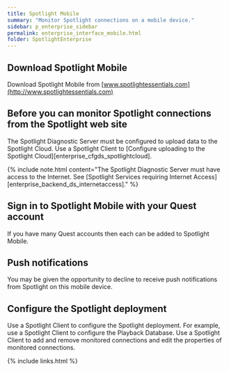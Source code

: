 ```yaml
---
title: Spotlight Mobile
summary: "Monitor Spotlight connections on a mobile device."
sidebar: p_enterprise_sidebar
permalink: enterprise_interface_mobile.html
folder: SpotlightEnterprise
---
```



## Download Spotlight Mobile
Download Spotlight Mobile from [www.spotlightessentials.com](http://www.spotlightessentials.com)


## Before you can monitor Spotlight connections from the Spotlight web site
The Spotlight Diagnostic Server must be configured to upload data to the Spotlight Cloud. Use a Spotlight Client to [Configure uploading to the Spotlight Cloud][enterprise_cfgds_spotlightcloud].

{% include note.html content="The Spotlight Diagnostic Server must have access to the Internet. See [Spotlight Services requiring Internet Access][enterprise_backend_ds_internetaccess]." %}

## Sign in to Spotlight Mobile with your Quest account
If you have many Quest accounts then each can be added to Spotlight Mobile.

## Push notifications
You may be given the opportunity to decline to receive push notifications from Spotlight on this mobile device.

## Configure the Spotlight deployment
Use a Spotlight Client to configure the Spotlight deployment. For example, use a Spotlight Client to configure the Playback Database. Use a Spotlight Client to add and remove monitored connections and edit the properties of monitored connections.

{% include links.html %}
